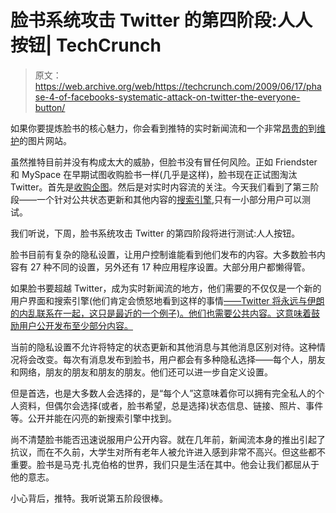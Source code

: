 # 脸书系统攻击 Twitter 的第四阶段:人人按钮| TechCrunch

> 原文：<https://web.archive.org/web/https://techcrunch.com/2009/06/17/phase-4-of-facebooks-systematic-attack-on-twitter-the-everyone-button/>

如果你要提炼脸书的核心魅力，你会看到推特的实时新闻流和一个非常[昂贵的](https://web.archive.org/web/20230404142520/https://techcrunch.com/2008/10/31/facebooks-growing-problem/)到[维护](https://web.archive.org/web/20230404142520/https://techcrunch.com/2009/04/06/facebook-completes-rollout-of-haystack-to-stem-losses-from-massive-photo-uploads/)的图片网站。

虽然推特目前并没有构成太大的威胁，但脸书没有冒任何风险。正如 Friendster 和 MySpace 在早期试图收购脸书一样(几乎是这样)，脸书现在正试图淘汰 Twitter。首先是[收购企图](https://web.archive.org/web/20230404142520/https://techcrunch.com/2008/11/24/acquisition-dance-between-facebook-and-twitter-over-for-now/)。然后是对实时内容流的关注。今天我们看到了第三阶段——一个针对公共状态更新和其他内容的[搜索引擎](https://web.archive.org/web/20230404142520/https://techcrunch.com/2009/06/16/facebook-fixes-search-but-only-in-beta/),只有一小部分用户可以测试。

我们听说，下周，脸书系统攻击 Twitter 的第四阶段将进行测试:人人按钮。

脸书目前有复杂的隐私设置，让用户控制谁能看到他们发布的内容。大多数脸书内容有 27 种不同的设置，另外还有 17 种应用程序设置。大部分用户都懒得管。

如果脸书要超越 Twitter，成为实时新闻流的地方，他们需要的不仅仅是一个新的用户界面和搜索引擎(他们肯定会愤怒地看到这样的事情[——Twitter 将永远与伊朗的内乱联系在一起，这只是最近的一个例子)。他们也需要公共内容。这意味着鼓励用户公开发布至少部分内容。](https://web.archive.org/web/20230404142520/https://techcrunch.com/2009/06/15/twitter-reschedules-maintenance-to-allow-iranian-protests-to-continue/)

当前的隐私设置不允许将特定的状态更新和其他消息与其他消息区别对待。这种情况将会改变。每次有消息发布到脸书，用户都会有多种隐私选择——每个人，朋友和网络，朋友的朋友和朋友的朋友。他们还可以进一步自定义设置。

但是首选，也是大多数人会选择的，是“每个人”这意味着你可以拥有完全私人的个人资料，但偶尔会选择(或者，脸书希望，总是选择)状态信息、链接、照片、事件等。公开并能在闪亮的新搜索引擎中找到。

尚不清楚脸书能否迅速说服用户公开内容。就在几年前，新闻流本身的推出引起了抗议，而在不久前，大学生对所有老年人被允许进入感到非常不高兴。但这些都不重要。脸书是马克·扎克伯格的世界，我们只是生活在其中。他会让我们都屈从于他的意志。

小心背后，推特。我听说第五阶段很棒。